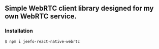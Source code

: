 ## Simple WebRTC client library designed for my own WebRTC service.

### Installation
```
$ npm i jeefo-react-native-webrtc
```